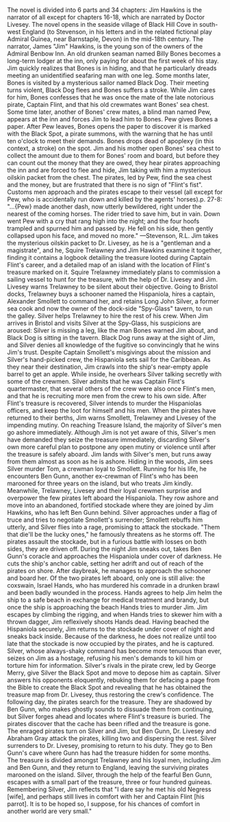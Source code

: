  The novel is divided into 6 parts and 34 chapters: Jim Hawkins is the narrator of all except for chapters 16-18, which are narrated by Doctor Livesey. The novel opens in the seaside village of Black Hill Cove in south-west England (to Stevenson, in his letters and in the related fictional play Admiral Guinea, near Barnstaple, Devon) in the mid-18th century. The narrator, James "Jim" Hawkins, is the young son of the owners of the Admiral Benbow Inn. An old drunken seaman named Billy Bones becomes a long-term lodger at the inn, only paying for about the first week of his stay. Jim quickly realizes that Bones is in hiding, and that he particularly dreads meeting an unidentified seafaring man with one leg. Some months later, Bones is visited by a mysterious sailor named Black Dog. Their meeting turns violent, Black Dog flees and Bones suffers a stroke. While Jim cares for him, Bones confesses that he was once the mate of the late notorious pirate, Captain Flint, and that his old crewmates want Bones' sea chest. Some time later, another of Bones' crew mates, a blind man named Pew, appears at the inn and forces Jim to lead him to Bones. Pew gives Bones a paper. After Pew leaves, Bones opens the paper to discover it is marked with the Black Spot, a pirate summons, with the warning that he has until ten o'clock to meet their demands. Bones drops dead of apoplexy (in this context, a stroke) on the spot. Jim and his mother open Bones' sea chest to collect the amount due to them for Bones' room and board, but before they can count out the money that they are owed, they hear pirates approaching the inn and are forced to flee and hide, Jim taking with him a mysterious oilskin packet from the chest. The pirates, led by Pew, find the sea chest and the money, but are frustrated that there is no sign of "Flint's fist". Customs men approach and the pirates escape to their vessel (all except for Pew, who is accidentally run down and killed by the agents' horses).p. 27-8: "...{Pew} made another dash, now utterly bewildered, right under the nearest of the coming horses. The rider tried to save him, but in vain. Down went Pew with a cry that rang high into the night; and the four hoofs trampled and spurned him and passed by. He fell on his side, then gently collapsed upon his face, and moved no more." —Stevenson, R.L. Jim takes the mysterious oilskin packet to Dr. Livesey, as he is a &#34;gentleman and a magistrate&#34;, and he, Squire Trelawney and Jim Hawkins examine it together, finding it contains a logbook detailing the treasure looted during Captain Flint&#39;s career, and a detailed map of an island with the location of Flint&#39;s treasure marked on it. Squire Trelawney immediately plans to commission a sailing vessel to hunt for the treasure, with the help of Dr. Livesey and Jim. Livesey warns Trelawney to be silent about their objective. Going to Bristol docks, Trelawney buys a schooner named the Hispaniola, hires a captain, Alexander Smollett to command her, and retains Long John Silver, a former sea cook and now the owner of the dock-side &#34;Spy-Glass&#34; tavern, to run the galley. Silver helps Trelawney to hire the rest of his crew. When Jim arrives in Bristol and visits Silver at the Spy-Glass, his suspicions are aroused: Silver is missing a leg, like the man Bones warned Jim about, and Black Dog is sitting in the tavern. Black Dog runs away at the sight of Jim, and Silver denies all knowledge of the fugitive so convincingly that he wins Jim&#39;s trust. Despite Captain Smollett&#39;s misgivings about the mission and Silver&#39;s hand-picked crew, the Hispaniola sets sail for the Caribbean. As they near their destination, Jim crawls into the ship&#39;s near-empty apple barrel to get an apple. While inside, he overhears Silver talking secretly with some of the crewmen. Silver admits that he was Captain Flint&#39;s quartermaster, that several others of the crew were also once Flint&#39;s men, and that he is recruiting more men from the crew to his own side. After Flint&#39;s treasure is recovered, Silver intends to murder the Hispaniolas officers, and keep the loot for himself and his men. When the pirates have returned to their berths, Jim warns Smollett, Trelawney and Livesey of the impending mutiny. On reaching Treasure Island, the majority of Silver's men go ashore immediately. Although Jim is not yet aware of this, Silver's men have demanded they seize the treasure immediately, discarding Silver's own more careful plan to postpone any open mutiny or violence until after the treasure is safely aboard. Jim lands with Silver's men, but runs away from them almost as soon as he is ashore. Hiding in the woods, Jim sees Silver murder Tom, a crewman loyal to Smollett. Running for his life, he encounters Ben Gunn, another ex-crewman of Flint's who has been marooned for three years on the island, but who treats Jim kindly. Meanwhile, Trelawney, Livesey and their loyal crewmen surprise and overpower the few pirates left aboard the Hispaniola. They row ashore and move into an abandoned, fortified stockade where they are joined by Jim Hawkins, who has left Ben Gunn behind. Silver approaches under a flag of truce and tries to negotiate Smollett's surrender; Smollett rebuffs him utterly, and Silver flies into a rage, promising to attack the stockade. "Them that die'll be the lucky ones," he famously threatens as he storms off. The pirates assault the stockade, but in a furious battle with losses on both sides, they are driven off. During the night Jim sneaks out, takes Ben Gunn's coracle and approaches the Hispaniola under cover of darkness. He cuts the ship's anchor cable, setting her adrift and out of reach of the pirates on shore. After daybreak, he manages to approach the schooner and board her. Of the two pirates left aboard, only one is still alive: the coxswain, Israel Hands, who has murdered his comrade in a drunken brawl and been badly wounded in the process. Hands agrees to help Jim helm the ship to a safe beach in exchange for medical treatment and brandy, but once the ship is approaching the beach Hands tries to murder Jim. Jim escapes by climbing the rigging, and when Hands tries to skewer him with a thrown dagger, Jim reflexively shoots Hands dead. Having beached the Hispaniola securely, Jim returns to the stockade under cover of night and sneaks back inside. Because of the darkness, he does not realize until too late that the stockade is now occupied by the pirates, and he is captured. Silver, whose always-shaky command has become more tenuous than ever, seizes on Jim as a hostage, refusing his men's demands to kill him or torture him for information. Silver's rivals in the pirate crew, led by George Merry, give Silver the Black Spot and move to depose him as captain. Silver answers his opponents eloquently, rebuking them for defacing a page from the Bible to create the Black Spot and revealing that he has obtained the treasure map from Dr. Livesey, thus restoring the crew's confidence. The following day, the pirates search for the treasure. They are shadowed by Ben Gunn, who makes ghostly sounds to dissuade them from continuing, but Silver forges ahead and locates where Flint's treasure is buried. The pirates discover that the cache has been rifled and the treasure is gone. The enraged pirates turn on Silver and Jim, but Ben Gunn, Dr. Livesey and Abraham Gray attack the pirates, killing two and dispersing the rest. Silver surrenders to Dr. Livesey, promising to return to his duty. They go to Ben Gunn's cave where Gunn has had the treasure hidden for some months. The treasure is divided amongst Trelawney and his loyal men, including Jim and Ben Gunn, and they return to England, leaving the surviving pirates marooned on the island. Silver, through the help of the fearful Ben Gunn, escapes with a small part of the treasure, three or four hundred guineas. Remembering Silver, Jim reflects that "I dare say he met his old Negress [wife], and perhaps still lives in comfort with her and Captain Flint [his parrot]. It is to be hoped so, I suppose, for his chances of comfort in another world are very small."